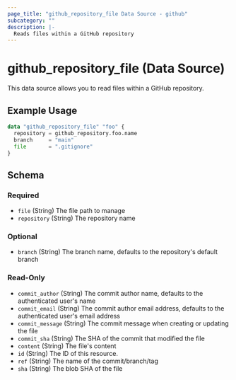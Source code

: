 ```yaml
---
page_title: "github_repository_file Data Source - github"
subcategory: ""
description: |-
  Reads files within a GitHub repository
---
```


# github_repository_file (Data Source)

This data source allows you to read files within a GitHub repository.

## Example Usage

```terraform
data "github_repository_file" "foo" {
  repository = github_repository.foo.name
  branch     = "main"
  file       = ".gitignore"
}
```

<!-- schema generated by tfplugindocs -->
## Schema

### Required

- `file` (String) The file path to manage
- `repository` (String) The repository name

### Optional

- `branch` (String) The branch name, defaults to the repository's default branch

### Read-Only

- `commit_author` (String) The commit author name, defaults to the authenticated user's name
- `commit_email` (String) The commit author email address, defaults to the authenticated user's email address
- `commit_message` (String) The commit message when creating or updating the file
- `commit_sha` (String) The SHA of the commit that modified the file
- `content` (String) The file's content
- `id` (String) The ID of this resource.
- `ref` (String) The name of the commit/branch/tag
- `sha` (String) The blob SHA of the file
